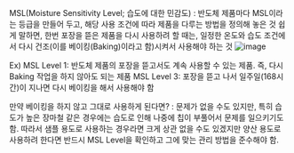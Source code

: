 MSL(Moisture Sensitivity Level; 습도에 대한 민감도)
: 반도체 제품마다 MSL이라는 등급을 만들어 두고, 해당 사용 조건에 따라 제품을 다루는 방법을 정의해 놓은 것
쉽게 말하면, 한번 포장을 뜯은 제품을 다시 사용하려 할 때는, 일정한 온도와 습도 조건에서 다시 건조(이를 베이킹(Baking)이라고 함)시켜서 사용해야 하는 것
![image](https://user-images.githubusercontent.com/94779437/184784340-8b6d449c-60bf-46cd-a843-fdcf610406a5.png)

Ex)
MSL Level 1: 반도체 제품의 포장을 뜯고서도 계속 사용할 수 있는 제품. 즉, 다시 Baking 작업을 하지 않아도 되는 제품
MSL Level 3: 포장을 뜯고 나서 일주일(168시간)이 지나면 다시 베이킹을 해서 사용해야 함 

만약 베이킹을 하지 않고 그대로 사용하게 된다면?
: 문제가 없을 수도 있지만, 특히 습도가 높은 장마철 같은 경우에는 습도로 인해 나중에 칩이 부풀어서 문제를 일으키기도 함. 따라서 샘플 용도로 사용하는 경우라면 크게 상관 없을 수도 있겠지만 양산 용도로 사용하려 한다면 반드시 MSL Level을 확인하고 그에 맞는 관리 방법을 준수해야 함.
